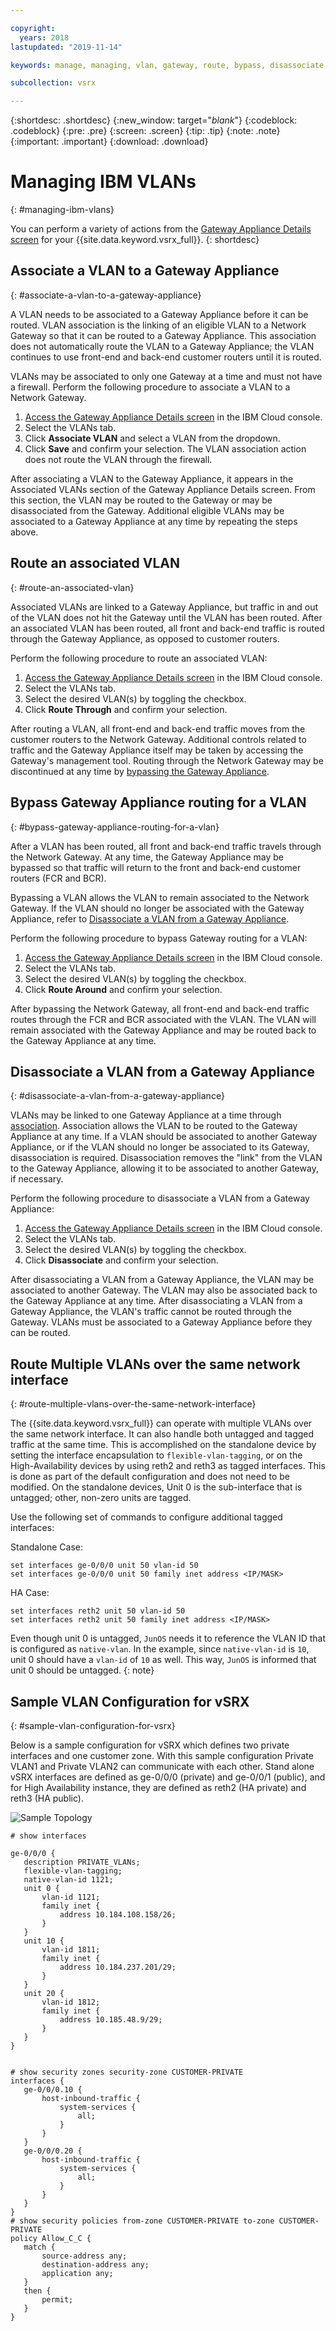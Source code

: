 ```yaml
---

copyright:
  years: 2018
lastupdated: "2019-11-14"

keywords: manage, managing, vlan, gateway, route, bypass, disassociate, associate, configuration, disassociating, associating, standalone, ha

subcollection: vsrx

---
```


{:shortdesc: .shortdesc}
{:new_window: target="_blank_"}
{:codeblock: .codeblock}
{:pre: .pre}
{:screen: .screen}
{:tip: .tip}
{:note: .note}
{:important: .important}
{:download: .download}

# Managing IBM VLANs
{: #managing-ibm-vlans}

You can perform a variety of actions from the [Gateway Appliance Details screen](/docs/vsrx?topic=vsrx-viewing-your-gateway-appliance-details) for your {{site.data.keyword.vsrx_full}}.
{: shortdesc}

## Associate a VLAN to a Gateway Appliance
{: #associate-a-vlan-to-a-gateway-appliance}

A VLAN needs to be associated to a Gateway Appliance before it can be routed. VLAN association is the linking of an eligible VLAN to a Network Gateway so that it can be routed to a Gateway Appliance. This association does not automatically route the VLAN to a Gateway Appliance; the VLAN continues to use front-end and back-end customer routers until it is routed.

VLANs may be associated to only one Gateway at a time and must not have a firewall. Perform the following procedure to associate a VLAN to a Network Gateway.

1. [Access the Gateway Appliance Details screen](/docs/vsrx?topic=vsrx-viewing-your-gateway-appliance-details) in the IBM Cloud console.
2. Select the VLANs tab.
3. Click **Associate VLAN** and select a VLAN from the dropdown.
4. Click **Save** and confirm your selection. The VLAN association action does not route the VLAN through the firewall.

After associating a VLAN to the Gateway Appliance, it appears in the Associated VLANs section of the Gateway Appliance Details screen. From this section, the VLAN may be routed to the Gateway or may be disassociated from the Gateway. Additional eligible VLANs may be associated to a Gateway Appliance at any time by repeating the steps above.

## Route an associated VLAN
{: #route-an-associated-vlan}

Associated VLANs are linked to a Gateway Appliance, but traffic in and out of the VLAN does not hit the Gateway until the VLAN has been routed. After an associated VLAN has been routed, all front and back-end traffic is routed through the Gateway Appliance, as opposed to customer routers.

Perform the following procedure to route an associated VLAN:

1. [Access the Gateway Appliance Details screen](/docs/vsrx?topic=vsrx-viewing-your-gateway-appliance-details) in the IBM Cloud console.
2. Select the VLANs tab.
3. Select the desired VLAN(s) by toggling the checkbox.
4. Click **Route Through** and confirm your selection.

After routing a VLAN, all front-end and back-end traffic moves from the customer routers to the Network Gateway. Additional controls related to traffic and the Gateway Appliance itself may be taken by accessing the Gateway's management tool. Routing through the Network Gateway may be discontinued at any time by [bypassing the Gateway Appliance](#bypass-gateway-appliance-routing-for-a-vlan).

## Bypass Gateway Appliance routing for a VLAN
{: #bypass-gateway-appliance-routing-for-a-vlan}

After a VLAN has been routed, all front and back-end traffic travels through the Network Gateway. At any time, the Gateway Appliance may be bypassed so that traffic will return to the front and back-end customer routers (FCR and BCR).

Bypassing a VLAN allows the VLAN to remain associated to the Network Gateway. If the VLAN should no longer be associated with the Gateway Appliance, refer to [Disassociate a VLAN from a Gateway Appliance](#disassociate-a-vlan-from-a-gateway-appliance).

Perform the following procedure to bypass Gateway routing for a VLAN:

1. [Access the Gateway Appliance Details screen](/docs/vsrx?topic=vsrx-viewing-your-gateway-appliance-details) in the IBM Cloud console.
2. Select the VLANs tab.
3. Select the desired VLAN(s) by toggling the checkbox.
4. Click **Route Around** and confirm your selection.

After bypassing the Network Gateway, all front-end and back-end traffic routes through the FCR and BCR associated with the VLAN. The VLAN will remain associated with the Gateway Appliance and may be routed back to the Gateway Appliance at any time.

## Disassociate a VLAN from a Gateway Appliance
{: #disassociate-a-vlan-from-a-gateway-appliance}

VLANs may be linked to one Gateway Appliance at a time through [association](#associate-a-vlan-to-a-gateway-appliance). Association allows the VLAN to be routed to the Gateway Appliance at any time. If a VLAN should be associated to another Gateway Appliance, or if the VLAN should no longer be associated to its Gateway, disassociation is required. Disassociation removes the "link" from the VLAN to the Gateway Appliance, allowing it to be associated to another Gateway, if necessary.

Perform the following procedure to disassociate a VLAN from a Gateway Appliance:

1. [Access the Gateway Appliance Details screen](/docs/vsrx?topic=vsrx-viewing-your-gateway-appliance-details) in the IBM Cloud console.
2. Select the VLANs tab.
3. Select the desired VLAN(s) by toggling the checkbox.
4. Click **Disassociate** and confirm your selection.

After disassociating a VLAN from a Gateway Appliance, the VLAN may be associated to another Gateway. The VLAN may also be associated back to the Gateway Appliance at any time. After disassociating a VLAN from a Gateway Appliance, the VLAN's traffic cannot be routed through the Gateway. VLANs must be associated to a Gateway Appliance before they can be routed.

## Route Multiple VLANs over the same network interface
{: #route-multiple-vlans-over-the-same-network-interface}

The {{site.data.keyword.vsrx_full}} can operate with multiple VLANs over the same network interface. It can also handle both untagged and tagged traffic at the same time. This is accomplished on the standalone device by setting the interface encapsulation to `flexible-vlan-tagging`, or on the High-Availability devices by using reth2 and reth3 as tagged interfaces. This is done as part of the default configuration and does not need to be modified.  On the standalone devices, Unit 0 is the sub-interface that is untagged; other, non-zero units are tagged.

Use the following set of commands to configure additional tagged interfaces:

Standalone Case:
```
set interfaces ge-0/0/0 unit 50 vlan-id 50
set interfaces ge-0/0/0 unit 50 family inet address <IP/MASK>
```

HA Case:
```
set interfaces reth2 unit 50 vlan-id 50
set interfaces reth2 unit 50 family inet address <IP/MASK>
```

Even though unit 0 is untagged, `JunOS` needs it to reference the VLAN ID that is configured as `native-vlan`. In the example, since `native-vlan-id` is `10`, unit 0 should have a `vlan-id` of `10` as well. This way, `JunOS` is informed that unit 0 should be untagged.
{: note}

## Sample VLAN Configuration for vSRX
{: #sample-vlan-configuration-for-vsrx}

Below is a sample configuration for vSRX which defines two private interfaces and one customer zone.
With this sample configuration Private VLAN1 and Private VLAN2 can communicate with each other. Stand alone vSRX interfaces are defined as ge-0/0/0 (private) and ge-0/0/1 (public), and for High Availability instance, they are defined as reth2 (HA private) and reth3 (HA public).

![Sample Topology](images/Sample-Topology-VLAN-to-VLAN.png "Sample Topology")

```
# show interfaces

ge-0/0/0 {
   description PRIVATE_VLANs;
   flexible-vlan-tagging;
   native-vlan-id 1121;
   unit 0 {
       vlan-id 1121;
       family inet {
           address 10.184.108.158/26;
       }
   }
   unit 10 {
       vlan-id 1811;
       family inet {
           address 10.184.237.201/29;
       }
   }
   unit 20 {
       vlan-id 1812;
       family inet {
           address 10.185.48.9/29;
       }
   }
}


# show security zones security-zone CUSTOMER-PRIVATE
interfaces {
   ge-0/0/0.10 {
       host-inbound-traffic {
           system-services {
               all;
           }
       }
   }
   ge-0/0/0.20 {
       host-inbound-traffic {
           system-services {
               all;
           }
       }
   }
}
# show security policies from-zone CUSTOMER-PRIVATE to-zone CUSTOMER-PRIVATE
policy Allow_C_C {
   match {
       source-address any;
       destination-address any;
       application any;
   }
   then {
       permit;
   }
}
```
